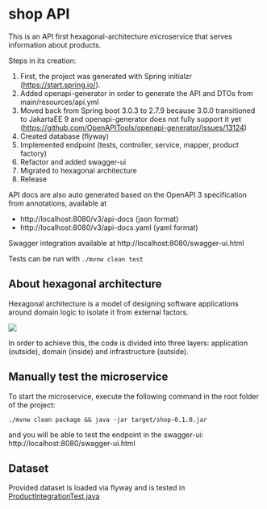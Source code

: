 # shop API

This is an API first hexagonal-architecture microservice that serves information about products.

Steps in its creation:

1. First, the project was generated with Spring initialzr (https://start.spring.io/).
2. Added openapi-generator in order to generate the API and DTOs from main/resources/api.yml
3. Moved back from Spring boot 3.0.3 to 2.7.9 because 3.0.0 transitioned to JakartaEE 9 and
   openapi-generator does not fully support it
   yet (https://github.com/OpenAPITools/openapi-generator/issues/13124)
4. Created database (flyway)
5. Implemented endpoint (tests, controller, service, mapper, product factory)
6. Refactor and added swagger-ui
7. Migrated to hexagonal architecture
8. Release

API docs are also auto generated based on the OpenAPI 3 specification from annotations, available at

- http://localhost:8080/v3/api-docs (json format)
- http://localhost:8080/v3/api-docs.yaml (yaml format)

Swagger integration available at http://localhost:8080/swagger-ui.html

Tests can be run with `./mvnw clean test`

## About hexagonal architecture

Hexagonal architecture is a model of designing software applications around domain logic to isolate
it from external factors.

![](https://reflectoring.io/images/posts/spring-hexagonal/hexagonal-architecture_hu6764515d7030d45af6f7f498c79e292b_50897_956x0_resize_box_3.png)

In order to achieve this, the code is divided into three layers: application (outside), domain
(inside) and infrastructure (outside).

## Manually test the microservice

To start the microservice, execute the following command in the root folder of the project:

```shell script
./mvnw clean package && java -jar target/shop-0.1.0.jar
```

and you will be able to test the endpoint in the swagger-ui: http://localhost:8080/swagger-ui.html

## Dataset

Provided dataset is loaded via flyway and is tested
in [ProductIntegrationTest.java](src%2Ftest%2Fjava%2Fcom%2Finditex%2Fshop%2Fintegration%2FProductIntegrationTest.java)